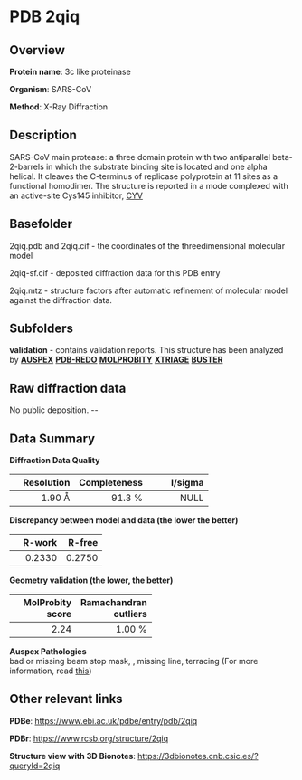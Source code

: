 # PDB 2qiq

## Overview

**Protein name**: 3c like proteinase

**Organism**: SARS-CoV

**Method**: X-Ray Diffraction

## Description

SARS-CoV main protease: a three domain protein with two antiparallel beta-2-barrels in which the substrate binding site is located and one alpha helical. It cleaves the C-terminus of replicase polyprotein at 11 sites as a functional homodimer. The structure is reported in a mode complexed with an active-site Cys145 inhibitor, [CYV](https://www.rcsb.org/ligand/CYV)

## Basefolder

2qiq.pdb and 2qiq.cif - the coordinates of the threedimensional molecular model

2qiq-sf.cif - deposited diffraction data for this PDB entry

2qiq.mtz - structure factors after automatic refinement of molecular model against the diffraction data.

## Subfolders





**validation** - contains validation reports. This structure has been analyzed by [**AUSPEX**](https://github.com/thorn-lab/coronavirus_structural_task_force/tree/master/pdb/3c_like_proteinase/SARS-CoV/2qiq/validation/auspex) [**PDB-REDO**](https://github.com/thorn-lab/coronavirus_structural_task_force/tree/master/pdb/3c_like_proteinase/SARS-CoV/2qiq/validation/pdb-redo) [**MOLPROBITY**](https://github.com/thorn-lab/coronavirus_structural_task_force/tree/master/pdb/3c_like_proteinase/SARS-CoV/2qiq/validation/molprobity) [**XTRIAGE**](https://github.com/thorn-lab/coronavirus_structural_task_force/blob/master/pdb/3c_like_proteinase/SARS-CoV/2qiq/validation/Xtriage_output.log) [**BUSTER**](https://www.globalphasing.com/buster/wiki/index.cgi?Covid19Pdb2QIQ) 



## Raw diffraction data

No public deposition. --<br> 

## Data Summary
**Diffraction Data Quality**

|   | Resolution | Completeness| I/sigma |
|---|-------------:|----------------:|--------------:|
|   |1.90 Å|91.3  %|<img width=50/>NULL |

**Discrepancy between model and data (the lower the better)**

|   | **R-work**| **R-free**   
|---|-------------:|----------------:|           
||  0.2330|  0.2750|

**Geometry validation (the lower, the better)**

|   |**MolProbity<br>score**| **Ramachandran<br>outliers** 
|---|-------------:|----------------:|
||  2.24|  1.00 %|

**Auspex Pathologies**<br> bad or missing beam stop mask, , missing line, terracing (For more information, read [this](https://github.com/thorn-lab/coronavirus_structural_task_force/blob/master/pdb/3c_like_proteinase/SARS-CoV/2qiq/validation/auspex/2qiq_auspex_comments.txt))

 



## Other relevant links 
**PDBe**:  https://www.ebi.ac.uk/pdbe/entry/pdb/2qiq
 
**PDBr**: https://www.rcsb.org/structure/2qiq 

**Structure view with 3D Bionotes**: https://3dbionotes.cnb.csic.es/?queryId=2qiq

